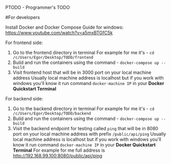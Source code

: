 PTODO - Programmer's TODO

#For developers

Install Docker and Docker Compose
Guide for windows: https://www.youtube.com/watch?v=a5mxBTGfC5k

For frontend side:
1) Go to the frontend directory in terminal
   For example for me it's - ```cd /c/Users/Egor/Desktop/TODO/frontend```
2) Build and run the containers using the command - ```docker-compose up --build```
3) Visit frontend host that will be in 3000 port on your local machine address
   Usually local machine address is localhost but if you work with windows you'll know it run command ```docker-machine IP``` in your **Docker Quickstart Terminal**

For backend side:
1) Go to the backend directory in terminal
   For example for me it's - ```cd /c/Users/Egor/Desktop/TODO/backend```
2) Build and run the containers using the command - ```docker-compose up --build```
3) Visit the backend endpoint for testing called ```ping``` that will be in 8080 port on your local machine address with prefix ```/public/api/ping```
   Usually local machine address is localhost but if you work with windows you'll know it run command ```docker-machine IP``` in your **Docker Quickstart Terminal**
   For example for me full address is http://192.168.99.100:8080/public/api/ping
